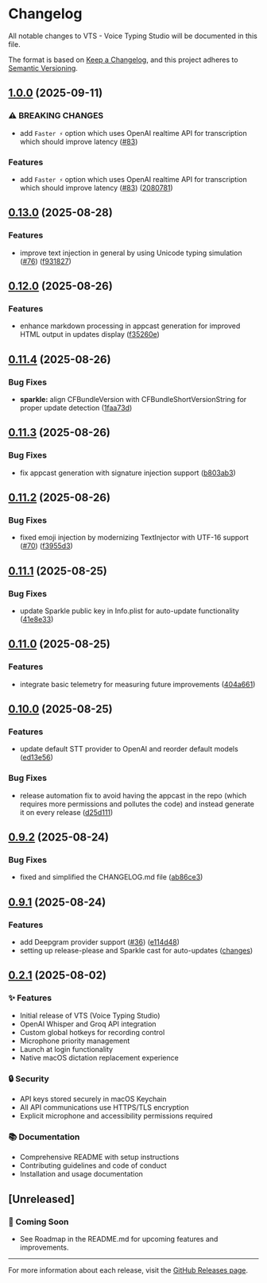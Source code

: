 # Changelog

All notable changes to VTS - Voice Typing Studio will be documented in this file.

The format is based on [Keep a Changelog](https://keepachangelog.com/en/1.0.0/),
and this project adheres to [Semantic Versioning](https://semver.org/spec/v2.0.0.html).

## [1.0.0](https://github.com/j05u3/VTS/compare/v0.13.0...v1.0.0) (2025-09-11)


### ⚠ BREAKING CHANGES

* add `Faster ⚡️` option which uses OpenAI realtime API for transcription which should improve latency ([#83](https://github.com/j05u3/VTS/issues/83))

### Features

* add `Faster ⚡️` option which uses OpenAI realtime API for transcription which should improve latency ([#83](https://github.com/j05u3/VTS/issues/83)) ([2080781](https://github.com/j05u3/VTS/commit/20807812c4d985b2ac678bcb53eee73c2a0fc3e6))

## [0.13.0](https://github.com/j05u3/VTS/compare/v0.12.0...v0.13.0) (2025-08-28)


### Features

* improve text injection in general by using Unicode typing simulation ([#76](https://github.com/j05u3/VTS/issues/76)) ([f931827](https://github.com/j05u3/VTS/commit/f931827f6ae6ae919720cdaf0b6fc966ff7a5d39))

## [0.12.0](https://github.com/j05u3/VTS/compare/v0.11.4...v0.12.0) (2025-08-26)


### Features

* enhance markdown processing in appcast generation for improved HTML output in updates display ([f35260e](https://github.com/j05u3/VTS/commit/f35260e8707af845cf04464410f3907c4cd1a64b))

## [0.11.4](https://github.com/j05u3/VTS/compare/v0.11.3...v0.11.4) (2025-08-26)


### Bug Fixes

* **sparkle:** align CFBundleVersion with CFBundleShortVersionString for proper update detection ([1faa73d](https://github.com/j05u3/VTS/commit/1faa73d41827db6f4e32b8f4c4de277d300c0e46))

## [0.11.3](https://github.com/j05u3/VTS/compare/v0.11.2...v0.11.3) (2025-08-26)


### Bug Fixes

* fix appcast generation with signature injection support ([b803ab3](https://github.com/j05u3/VTS/commit/b803ab3a35944f9a3ef01e493ab9df3a1b24b283))

## [0.11.2](https://github.com/j05u3/VTS/compare/v0.11.1...v0.11.2) (2025-08-26)


### Bug Fixes

* fixed emoji injection by modernizing TextInjector with UTF-16 support ([#70](https://github.com/j05u3/VTS/issues/70)) ([f3955d3](https://github.com/j05u3/VTS/commit/f3955d3299051e73fefb31b09bffba7ca860c7c8))

## [0.11.1](https://github.com/j05u3/VTS/compare/v0.11.0...v0.11.1) (2025-08-25)


### Bug Fixes

* update Sparkle public key in Info.plist for auto-update functionality ([41e8e33](https://github.com/j05u3/VTS/commit/41e8e330ba19f44b065cd600c898f69e8d77eb1c))

## [0.11.0](https://github.com/j05u3/VTS/compare/v0.10.0...v0.11.0) (2025-08-25)


### Features

* integrate basic telemetry for measuring future improvements ([404a661](https://github.com/j05u3/VTS/commit/404a661c5bbad5e0ab25b75e5419f46181335324))

## [0.10.0](https://github.com/j05u3/VTS/compare/v0.9.2...v0.10.0) (2025-08-25)


### Features

* update default STT provider to OpenAI and reorder default models ([ed13e56](https://github.com/j05u3/VTS/commit/ed13e5666b576e080c4a48ae697a0ceec43ddb1d))


### Bug Fixes

* release automation fix to avoid having the appcast in the repo (which requires more permissions and pollutes the code) and instead generate it on every release ([d25d111](https://github.com/j05u3/VTS/commit/d25d111bc218dfcd11ddda5da876ff3955e990eb))

## [0.9.2](https://github.com/j05u3/VTS/compare/v0.9.1...v0.9.2) (2025-08-24)


### Bug Fixes

* fixed and simplified the CHANGELOG.md file ([ab86ce3](https://github.com/j05u3/VTS/commit/ab86ce3fa11483c63216476118ba1f0da7e89d92))

## [0.9.1](https://github.com/j05u3/VTS/compare/v0.9.0...v0.9.1) (2025-08-24)

### Features

* add Deepgram provider support ([#36](https://github.com/j05u3/VTS/issues/36)) ([e114d48](https://github.com/j05u3/VTS/commit/e114d48f6d26a2dd2857eb1d0746728b688b1f8e))
* setting up release-please and Sparkle cast for auto-updates ([changes](https://github.com/j05u3/VTS/compare/v0.2.1...v0.9.1))


## [0.2.1](https://github.com/j05u3/VTS/tree/v0.2.1) (2025-08-02)

### ✨ Features
- Initial release of VTS (Voice Typing Studio)
- OpenAI Whisper and Groq API integration
- Custom global hotkeys for recording control
- Microphone priority management
- Launch at login functionality
- Native macOS dictation replacement experience

### 🔒 Security
- API keys stored securely in macOS Keychain
- All API communications use HTTPS/TLS encryption
- Explicit microphone and accessibility permissions required

### 📚 Documentation
- Comprehensive README with setup instructions
- Contributing guidelines and code of conduct
- Installation and usage documentation

## [Unreleased]

### 🚀 Coming Soon

- See Roadmap in the README.md for upcoming features and improvements.

---

For more information about each release, visit the [GitHub Releases page](https://github.com/j05u3/VTS/releases).
